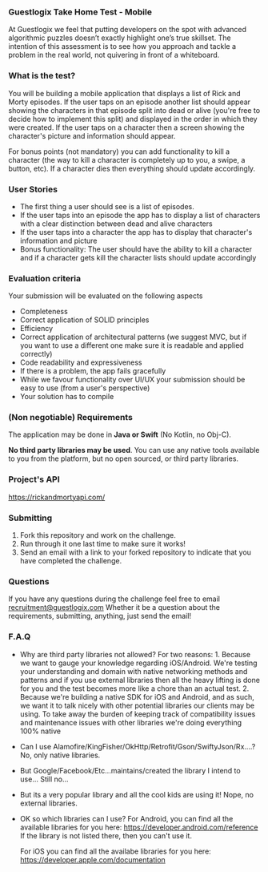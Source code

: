 ### Guestlogix Take Home Test - Mobile

At Guestlogix we feel that putting developers on the spot with advanced algorithmic puzzles doesn’t exactly highlight one’s true skillset. The intention of this assessment is to see how you approach and tackle a problem in the real world, not quivering in front of a whiteboard.

### What is the test?

You will be building a mobile application that displays a list of Rick and Morty episodes. If the user taps on an episode another list should appear showing the characters in that episode split into dead or alive (you're free to decide how to implement this split) and displayed in the order in which they were created. If the user taps on a character then a screen showing the character's picture and information should appear.

For bonus points (not mandatory) you can add functionality to kill a character (the way to kill a character is completely up to you, a swipe, a button, etc). If a character dies then everything should update accordingly.

### User Stories

* The first thing a user should see is a list of episodes.
* If the user taps into an episode the app has to display a list of characters with a clear distinction between dead and alive characters
* If the user taps into a character the app has to display that character's information and picture
* Bonus functionality: The user should have the ability to kill a character and if a character gets kill the character lists should update accordingly

### Evaluation criteria

Your submission will be evaluated on the following aspects

   * Completeness
   * Correct application of SOLID principles
   * Efficiency
   * Correct application of architectural patterns (we suggest MVC, but if you want to use a different one make sure it is readable and applied correctly)
   * Code readability and expressiveness
   * If there is a problem, the app fails gracefully
   * While we favour functionality over UI/UX your submission should be easy to use (from a user's perspective)
   * Your solution has to compile

### (Non negotiable) Requirements

The application may be done in **Java or Swift** (No Kotlin, no Obj-C). 

**No third party libraries may be used**. You can use any native tools available to you from the platform, but no open sourced, or third party libraries. 

### Project's API

https://rickandmortyapi.com/

### Submitting

1. Fork this repository and work on the challenge.
2. Run through it one last time to make sure it works!
3. Send an email with a link to your forked repository to indicate that you have completed the challenge.

### Questions

If you have any questions during the challenge feel free to email recruitment@guestlogix.com Whether it be a question about the requirements, submitting, anything, just send the email!

### F.A.Q

* Why are third party libraries not allowed?
     For two reasons: 
      1. Because we want to gauge your knowledge regarding iOS/Android. We're testing your understanding and domain with native networking methods and patterns and if you use external libraries then all the heavy lifting is done for you and the test becomes more like a chore than an actual test. 
     2. Because we're building a native SDK for iOS and Android, and as such, we want it to talk nicely with other potential             libraries our clients may be using. To take away the burden of keeping track of compatibility issues and maintenance issues with other libraries we're doing everything 100% native
     
* Can I use Alamofire/KingFisher/OkHttp/Retrofit/Gson/SwiftyJson/Rx....? 
    No, only native libraries. 
    
* But Google/Facebook/Etc...maintains/created the library I intend to use...
  Still no...
  
* But its a very popular library and all the cool kids are using it!
  Nope, no external libraries. 
 
* OK so which libraries can I use? 
  For Android, you can find all the available libraries for you here: https://developer.android.com/reference 
  If the library is not listed there, then you can't use it. 
  
  For iOS you can find all the availabe libraries for you here: https://developer.apple.com/documentation
